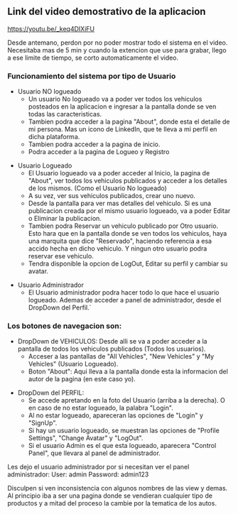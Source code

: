 ## Link del video demostrativo de la aplicacion
https://youtu.be/_keq4DIXiFU


Desde antemano, perdon por no poder mostrar todo el sistema en el video. Necesitaba mas de 5 min y cuando la extencion que use para grabar, llego a ese limite de tiempo, se corto automaticamente el video.

### Funcionamiento del sistema por tipo de Usuario
* Usuario NO logueado
    * Un usuario No logueado va a poder ver todos los vehiculos posteados en la aplicacion e ingresar a la pantalla donde se ven todas las caracteristicas.
    * Tambien podra acceder a la pagina "About", donde esta el detalle de mi persona. Mas un icono de LinkedIn, que te lleva a mi perfil en dicha plataforma.
    * Tambien podra acceder a la pagina de inicio.
    * Podra acceder a la pagina de Logueo y Registro
+ Usuario Logueado
    - El Usuario logueado va a poder acceder al Inicio, la pagina de "About", ver todos los vehiculos publicados y acceder a los detalles de los mismos. (Como el Usuario No logueado)
    - A su vez, ver sus vehiculos publicados, crear uno nuevo.
    - Desde la pantalla para ver mas detalles del vehiculo. Si es una publicacion creada por el mismo usuario logueado, va a poder Editar o Eliminar la publicacion.
    - Tambien podra Reservar un vehiculo publicado por Otro usuario. Esto hara que en la pantalla donde se ven todos los vehiculos, haya una marquita que dice "Reservado", haciendo referencia a esa accido hecha en dicho vehiculo. Y ningun otro usuario podra reservar ese vehiculo.
    - Tendra disponible la opcion de LogOut, Editar su perfil y cambiar su avatar.
- Usuario Administrador
    - El Usuario administrador podra hacer todo lo que hace el usuario logueado. Ademas de acceder a panel de administrador, desde el DropDown del Perfil.`


### Los botones de navegacion son:
* DropDown de VEHICULOS: Desde alli se va a poder acceder a la pantalla de todos los vehiculos publicados (Todos los usuarios).
    * Acceser a las pantallas de "All Vehicles", "New Vehicles" y "My Vehicles" (Usuario Logueado).
    * Boton "About": Aqui lleva a la pantalla donde esta la informacion del autor de la pagina (en este caso yo).
- DropDown del PERFIL: 
    - Se accede apretando en la foto del Usuario (arriba a la derecha). O en caso de no estar logueado, la palabra "Login".
    - Al no estar logueado, apareceran las opciones de "Login" y "SignUp".
    - Si hay un usuario logueado, se muestran las opciones de "Profile Settings", "Change Avatar" y "LogOut".
    - Si el usuario Admin es el que esta logueado, aparecera "Control Panel", que llevara al panel de administrador.

Les dejo el usuario administrador por si necesitan ver el panel administrador:
User:       admin
Password:   admin123


Disculpen si ven inconsistencia con algunos nombres de las view y demas. Al principio iba a ser una pagina donde se vendieran cualquier tipo de productos y a mitad del proceso la cambie por la tematica de los autos.